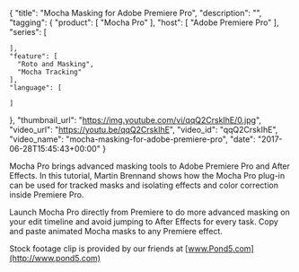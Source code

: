 {
  "title": "Mocha Masking for Adobe Premiere Pro",
  "description": "",
  "tagging": {
    "product": [
      "Mocha Pro"
    ],
    "host": [
      "Adobe Premiere Pro"
    ],
    "series": [

    ],
    "feature": [
      "Roto and Masking",
      "Mocha Tracking"
    ],
    "language": [

    ]
  },
  "thumbnail_url": "https://img.youtube.com/vi/qqQ2CrskIhE/0.jpg",
  "video_url": "https://youtu.be/qqQ2CrskIhE",
  "video_id": "qqQ2CrskIhE",
  "video_name": "mocha-masking-for-adobe-premiere-pro",
  "date": "2017-06-28T15:45:43+00:00"
}

Mocha Pro brings advanced masking tools to Adobe Premiere Pro and After Effects. In this tutorial, Martin Brennand shows how the Mocha Pro plug-in can be used for tracked masks and isolating effects and color correction inside Premiere Pro.

Launch Mocha Pro directly from Premiere to do more advanced masking on your edit timeline and avoid jumping to After Effects for every task. Copy and paste animated Mocha masks to any Premiere effect.

Stock footage clip is provided by our friends at [www.Pond5.com](http://www.pond5.com)
